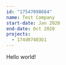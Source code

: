 ```yaml
---
id: "17547098664"
name: Test Company
start-date: Jan 2020
end-date: Oct 2020
projects:
  - 174d07403b1
---
```

Hello world!
